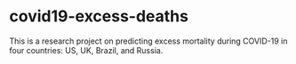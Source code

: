 # covid19-excess-deaths
This is a research project on predicting excess mortality during COVID-19 in four countries: US, UK, Brazil, and Russia.
